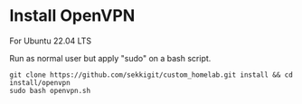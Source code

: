 # Install OpenVPN

For Ubuntu 22.04 LTS 

Run as normal user but apply "sudo" on a bash script.

```
git clone https://github.com/sekkigit/custom_homelab.git install && cd install/openvpn
sudo bash openvpn.sh
```
